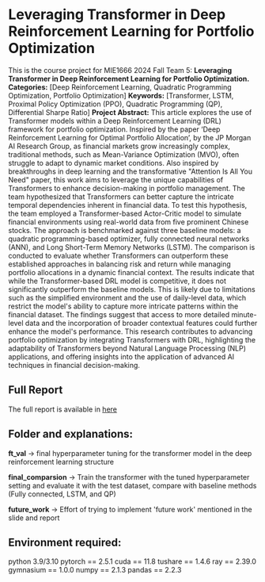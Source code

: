 # Leveraging Transformer in Deep Reinforcement Learning for Portfolio Optimization
This is the course project for MIE1666 2024 Fall Team 5: 
**Leveraging Transformer in Deep Reinforcement Learning for Portfolio Optimization.**
**Categories:** [Deep Reinforcement Learning, Quadratic Programming Optimization, Portfolio Optimization]
**Keywords:** [Transformer, LSTM, Proximal Policy Optimization (PPO), Quadratic Programming (QP), Differential Sharpe Ratio]
**Project Abstract:** This article explores the use of Transformer models within a Deep Reinforcement Learning
(DRL) framework for portfolio optimization. Inspired by the paper ‘Deep Reinforcement
Learning for Optimal Portfolio Allocation’, by the JP Morgan AI Research Group, as financial
markets grow increasingly complex, traditional methods, such as Mean-Variance Optimization
(MVO), often struggle to adapt to dynamic market conditions. Also inspired by breakthroughs in
deep learning and the transformative "Attention Is All You Need" paper, this work aims to
leverage the unique capabilities of Transformers to enhance decision-making in portfolio
management. The team hypothesized that Transformers can better capture the intricate temporal
dependencies inherent in financial data. To test this hypothesis, the team employed a
Transformer-based Actor-Critic model to simulate financial environments using real-world data
from five prominent Chinese stocks. The approach is benchmarked against three baseline
models: a quadratic programming-based optimizer, fully connected neural networks (ANN), and
Long Short-Term Memory Networks (LSTM). The comparison is conducted to evaluate whether
Transformers can outperform these established approaches in balancing risk and return while
managing portfolio allocations in a dynamic financial context. The results indicate that while the
Transformer-based DRL model is competitive, it does not significantly outperform the baseline
models. This is likely due to limitations such as the simplified environment and the use of
daily-level data, which restrict the model's ability to capture more intricate patterns within the
financial dataset. The findings suggest that access to more detailed minute-level data and the
incorporation of broader contextual features could further enhance the model's performance.
This research contributes to advancing portfolio optimization by integrating Transformers with
DRL, highlighting the adaptability of Transformers beyond Natural Language Processing (NLP)
applications, and offering insights into the application of advanced AI techniques in financial
decision-making.

## Full Report
The full report is available in [here](/MIE1666_Report.pdf)

## Folder and explanations:

**ft_val** -> final hyperparameter tuning for the transformer model in the deep reinforcement learning structure 

**final_comparsion** -> Train the transformer with the tuned hyperparameter setting and evaluate it with the test dataset, compare with baseline methods (Fully connected, LSTM, and QP)

**future_work** -> Effort of trying to implement 'future work' mentioned in the slide and report

## Environment required:
python 3.9/3.10
pytorch == 2.5.1
cuda == 11.8
tushare == 1.4.6
ray == 2.39.0
gymnasium == 1.0.0
numpy == 2.1.3
pandas == 2.2.3

